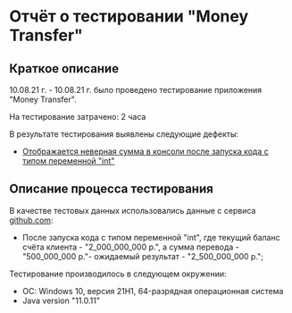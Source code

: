 # Отчёт о тестировании "Money Transfer"

## Краткое описание

10.08.21 г. - 10.08.21 г. было проведено тестирование приложения "Money Transfer".

На тестирование затрачено: 2 часа

В результате тестирования выявлены следующие дефекты:
* [Отображается неверная сумма в консоли после запуска кода c типом переменной "int"](https://github.com/Yana-85/Project-1.2.1-Java/issues/1)

## Описание процесса тестирования

В качестве тестовых данных использовались данные с сервиса [github.com](https://github.com/netology-code/javaqa-homeworks/tree/master/programming):
* После запуска кода с типом переменной "int", где текущий баланс счёта клиента - "2_000_000_000 р.", а сумма перевода -
  "500_000_000 р."- ожидаемый результат - "2_500_000_000 р.";


Тестирование производилось в следующем окружении:
* ОС: Windows 10, версия 21H1, 64-разрядная операционная система
* Java version "11.0.11"